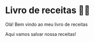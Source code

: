 # Livro de receitas :man_cook:

Olá! Bem vindo ao meu livro de receitas

Aqui vamos salvar nossa receitas!